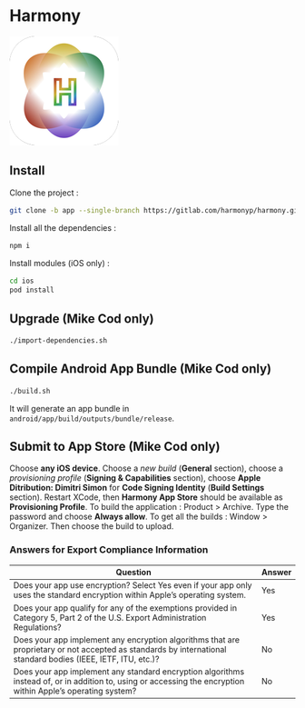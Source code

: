 # Harmony
![Logo](android/app/src/main/res/mipmap-xxxhdpi/ic_launcher.png)

## Install
Clone the project :
```sh
git clone -b app --single-branch https://gitlab.com/harmonyp/harmony.git <FolderName>
```
Install all the dependencies :
```sh
npm i
```
Install modules (iOS only) :
```sh
cd ios
pod install
```

## Upgrade (Mike Cod only)
```sh
./import-dependencies.sh
```

## Compile Android App Bundle (Mike Cod only)
```sh
./build.sh
```
It will generate an app bundle in `android/app/build/outputs/bundle/release`.

## Submit to App Store (Mike Cod only)
Choose **any iOS device**. Choose a *new build* (**General** section), choose a *provisioning profile* (**Signing & Capabilities** section), choose **Apple Ditribution: Dimitri Simon** for **Code Signing Identity** (**Build Settings** section). Restart XCode, then **Harmony App Store** should be available as **Provisioning Profile**.
To build the application : Product > Archive. Type the password and choose **Always allow**.
To get all the builds : Window > Organizer.
Then choose the build to upload.

### Answers for Export Compliance Information
| Question | Answer |
|---|---|
| Does your app use encryption? Select Yes even if your app only uses the standard encryption within Apple’s operating system. | Yes |
| Does your app qualify for any of the exemptions provided in Category 5, Part 2 of the U.S. Export Administration Regulations? | Yes |
| Does your app implement any encryption algorithms that are proprietary or not accepted as standards by international standard bodies (IEEE, IETF, ITU, etc.)? | No |
| Does your app implement any standard encryption algorithms instead of, or in addition to, using or accessing the encryption within Apple’s operating system? | No |